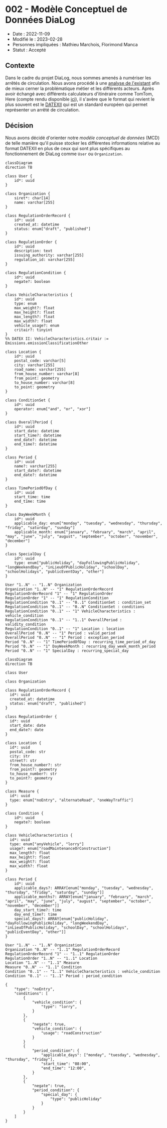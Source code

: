 # 002 - Modèle Conceptuel de Données DiaLog

* Date : 2022-11-09
* Modifié le : 2023-02-28
* Personnes impliquées : Mathieu Marchois, Florimond Manca
* Statut : Accepté

## Contexte

Dans le cadre du projet DiaLog, nous sommes amenés à numériser les arrêtés de circulation. Nous avons procédé à une [analyse de l'existant](https://github.com/MTES-MCT/dialog/wiki/Analyse-de-l'existant) afin de mieux cerner la problématique métier et les différents acteurs.
Après avoir échangé avec différents calculateurs d'itinéraire comme TomTom, Here (compte rendu disponible [içi](https://pad.incubateur.net/s/uNxJar9q8#2022-10-25---TomTom-amp-Here)), il s'avère que le format qui revient le plus souvent est le [DATEXII](https://www.datex2.eu/) qui est un standard européen qui permet représenter un arrêté de circulation.

## Décision

Nous avons décidé d'orienter notre _modèle conceptuel de données_ (MCD) de telle manière qu'il puisse stocker les différentes informations relative au format DATEXII en plus de ceux qui sont plus spécifiques au fonctionnement de DiaLog comme `User` ou `Organization`.


```mermaid
classDiagram
direction TB

class User {
    id*: uuid
}

class Organization {
    siret*: char[14]
    name: varchar[255]
}

class RegulationOrderRecord {
    id*: uuid
    created_at: datetime
    status: enum["draft", "published"]
}

class RegulationOrder {
    id*: uuid
    description: text
    issuing_authority: varchar[255]
    regulation_id: varchar[255]
}

class RegulationCondition {
    id*: uuid
    negate?: boolean
}

class VehicleCharacteristics {
    id*: uuid
    type: enum
    max_weight?: float
    max_height?: float
    max_length?: float
    max_width?: float
    vehicle_usage?: enum
    critair?: tinyint
}
%% DATEX II: VehicleCharacteristics.critair := Emissions.emissionClassificationOther

class Location {
    id*: uuid
    postal_code: varchar[5]
    city: varchar[255]
    road_name: varchar[255]
    from_house_number: varchar[8]
    from_point: geometry
    to_house_number: varchar[8]
    to_point: geometry
}

class ConditionSet {
    id*: uuid
    operator: enum["and", "or", "xor"]
}

class OverallPeriod {
    id*: uuid
    start_date: datetime
    start_time?: datetime
    end_date?: datetime
    end_time?: datetime
}

class Period {
    id*: uuid
    name?: varchar[255]
    start_date?: datetime
    end_date?: datetime
}

class TimePeriodOfDay {
    id*: uuid
    start_time: time
    end_time: time
}

class DayWeekMonth {
    id*: uuid
    applicable_day: enum["monday", "tuesday", "wednesday", "thursday", "friday", "saturday", "sunday"]
    applicable_month: enum["january", "february", "march", "april", "may", "june", "july", "august", "september", "october", "november", "december"]
}

class SpecialDay {
    id*: uuid
    type: enum["publicHoliday", "dayFollowingPublicHoliday", "longWeekendDay", "inLieuOfPublicHoliday", "schoolDay", "schoolHolidays", "publicEventDay", "other"]
}

User "1..N" -- "1..N" Organization
Organization "1..N" -- "1" RegulationOrderRecord
RegulationOrderRecord "1" -- "1" RegulationOrder
RegulationOrder "1" -- "1" RegulationCondition
RegulationCondition "0..1" -- "0..1" ConditionSet : condition_set
RegulationCondition "0..1" -- "0..N" ConditionSet : conditions
RegulationCondition "0..1" -- "1" VehicleCharacteristics : vehicle_condition
RegulationCondition "0..1" -- "1..1" OverallPeriod : validity_condition
RegulationCondition "0..1" -- "1" Location : location
OverallPeriod "0..N" -- "1" Period : valid_period
OverallPeriod "0..N" -- "1" Period : exception_period
Period "0..N" -- "1" TimePeriodOfDay : recurring_time_period_of_day
Period "0..N" -- "1" DayWeekMonth : recurring_day_week_month_period
Period "0..N" -- "1" SpecialDay : recurring_special_day
```

```mermaid
classDiagram
direction TB

class User

class Organization

class RegulationOrderRecord {
  id*: uuid
  created_at: datetime
  status: enum["draft", "published"]
}

class RegulationOrder {
  id*: uuid
  start_date: date
  end_date?: date
}

class Location {
  id*: uuid
  postal_code: str
  city: str
  street?: str
  from_house_number?: str
  from_point?: geometry
  to_house_number?: str
  to_point?: geometry
}

class Measure {
  id*: uuid
  type: enum["noEntry", "alternateRoad", "oneWayTraffic"]
}

class Condition {
    id*: uuid
    negate?: boolean
}

class VehicleCharacteristics {
  id*: uuid
  type: enum["anyVehicle", "lorry"]
  usage?: enum["roadMaintenanceOrConstruction"]
  max_length?: float
  max_height?: float
  max_weight?: float
  max_width?: float
}

class Period {
    id*: uuid
    applicable_days?: ARRAY[enum["monday", "tuesday", "wednesday", "thursday", "friday", "saturday", "sunday"]]
    applicable_months?: ARRAY[enum["january", "february", "march", "april", "may", "june", "july", "august", "september", "october", "november", "december"]]
    day_start_time?: time
    day_end_time?: time
    special_days?: ARRAY[enum["publicHoliday", "dayFollowingPublicHoliday", "longWeekendDay", "inLieuOfPublicHoliday", "schoolDay", "schoolHolidays", "publicEventDay", "other"]]
}

User "1..N" -- "1..N" Organization
Organization "0..N" -- "1..1" RegulationOrderRecord
RegulationOrderRecord "1" -- "1..1" RegulationOrder
RegulationOrder "1..N" -- "1..1" Location
Location "1..N" -- "1..1" Measure
Measure "0..N" -- "1..1" Condition
Condition "0..1" -- "1..1" VehicleCharacteristics : vehicle_condition
Condition "0..1" -- "1..1" Period : period_condition
```

```jsonc
{
    "type": "noEntry",
    "conditions": [
        {
            "vehicle_condition": {
                "type": "lorry",
            }
        },
        {
            "negate": true,
            "vehicle_condition": {
                "usage": "roadConstruction"
            }
        }
        {
            "period_condition": {
                "applicable_days": ["monday", "tuesday", "wednesday", "thursday", "friday"],
                "start_time": "08:00",
                "end_time": "12:00",
            }
        },
        {
            "negate": true,
            "period_condition": {
                "special_day": {
                    "type": "publicHoliday"
                }
            }
        }
    ]
}
```
